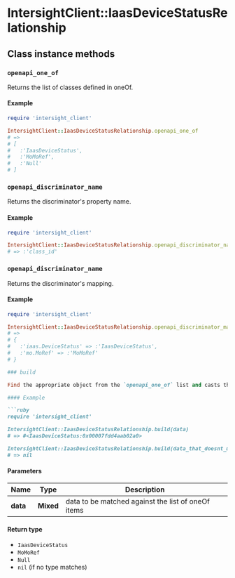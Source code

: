 # IntersightClient::IaasDeviceStatusRelationship

## Class instance methods

### `openapi_one_of`

Returns the list of classes defined in oneOf.

#### Example

```ruby
require 'intersight_client'

IntersightClient::IaasDeviceStatusRelationship.openapi_one_of
# =>
# [
#   :'IaasDeviceStatus',
#   :'MoMoRef',
#   :'Null'
# ]
```

### `openapi_discriminator_name`

Returns the discriminator's property name.

#### Example

```ruby
require 'intersight_client'

IntersightClient::IaasDeviceStatusRelationship.openapi_discriminator_name
# => :'class_id'
```

### `openapi_discriminator_name`

Returns the discriminator's mapping.

#### Example

```ruby
require 'intersight_client'

IntersightClient::IaasDeviceStatusRelationship.openapi_discriminator_mapping
# =>
# {
#   :'iaas.DeviceStatus' => :'IaasDeviceStatus',
#   :'mo.MoRef' => :'MoMoRef'
# }

### build

Find the appropriate object from the `openapi_one_of` list and casts the data into it.

#### Example

```ruby
require 'intersight_client'

IntersightClient::IaasDeviceStatusRelationship.build(data)
# => #<IaasDeviceStatus:0x00007fdd4aab02a0>

IntersightClient::IaasDeviceStatusRelationship.build(data_that_doesnt_match)
# => nil
```

#### Parameters

| Name | Type | Description |
| ---- | ---- | ----------- |
| **data** | **Mixed** | data to be matched against the list of oneOf items |

#### Return type

- `IaasDeviceStatus`
- `MoMoRef`
- `Null`
- `nil` (if no type matches)

